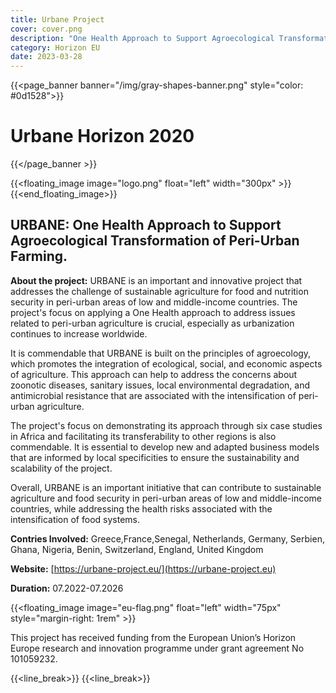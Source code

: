 ```yaml
---
title: Urbane Project
cover: cover.png
description: "One Health Approach to Support Agroecological Transformation of Peri-Urban Farming"
category: Horizon EU
date: 2023-03-28
---
```


<!-- {{<single_page_banner>}} Urbane Horizon 2020 {{</single_page_banner >}} -->
{{<page_banner banner="/img/gray-shapes-banner.png" style="color: #0d1528">}}
# Urbane Horizon 2020
{{</page_banner >}}

{{<floating_image image="logo.png" float="left" width="300px" >}}
{{<end_floating_image>}}

<!-- [SECTION_TRANSPARENT] -->

## URBANE: One Health Approach to Support Agroecological Transformation of Peri-Urban Farming.

**About the project:** URBANE is an important and innovative project that addresses the challenge of sustainable agriculture for food and nutrition security in peri-urban areas of low and middle-income countries. 
The project's focus on applying a One Health approach to address issues related to peri-urban agriculture is crucial, especially as urbanization continues to increase 
worldwide.

It is commendable that URBANE is built on the principles of agroecology, which promotes the integration of ecological, social, and economic aspects of agriculture. 
This approach can help to address the concerns about zoonotic diseases, sanitary issues, local environmental degradation, and antimicrobial resistance that are 
associated with the intensification of peri-urban agriculture.

The project's focus on demonstrating its approach through six case studies in Africa and facilitating its transferability to other regions is also commendable. 
It is essential to develop new and adapted business models that are informed by local specificities to ensure the sustainability and scalability of the project.

Overall, URBANE is an important initiative that can contribute to sustainable agriculture and food security in peri-urban areas of low and middle-income countries, 
while addressing the health risks associated with the intensification of food systems.

**Contries Involved:** Greece,France,Senegal, Netherlands, Germany, Serbien, Ghana, Nigeria, Benin, Switzerland, England, United Kingdom

**Website:** [https://urbane-project.eu/](https://urbane-project.eu)

**Duration:** 07.2022-07.2026


{{<floating_image image="eu-flag.png" float="left" width="75px" style="margin-right: 1rem" >}}

This project has received funding from the European Union’s Horizon Europe research and innovation programme under grant agreement No 101059232.

{{<line_break>}}
{{<line_break>}}
